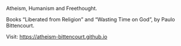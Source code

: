 Atheism, Humanism and Freethought. 

Books “Liberated from Religion” and “Wasting Time on God”, by Paulo Bittencourt. 

Visit: https://atheism-bittencourt.github.io 
